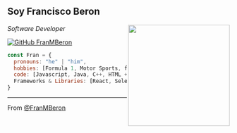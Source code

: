 <h2>Soy Francisco Beron</h2>
<img align='right' src="https://instagram.fmdq3-1.fna.fbcdn.net/v/t51.2885-19/s150x150/170787042_358969628770870_8402821146851830515_n.jpg?tp=1&_nc_ht=instagram.fmdq3-1.fna.fbcdn.net&_nc_ohc=W7zWjieLnD4AX_s65wm&edm=ABfd0MgBAAAA&ccb=7-4&oh=37159ed1e4cb2c2bfd5ff8bef30b9188&oe=60B23AAE&_nc_sid=7bff83" width="230">
<p><em>Software Developer
</em></p>

[![GitHub FranMBeron](https://img.shields.io/github/followers/FranMBeron?style=social)](https://github.com/FranMBeron)

```javascript
const Fran = {
  pronouns: "he" | "him",
  hobbies: [Formula 1, Motor Sports, football, and surf practice],
  code: [Javascript, Java, C++, HTML + CSS],
  Frameworks & Libraries: [React, Selenium WebDriver, Cucumber, Gradle]
}
```

---

From [@FranMBeron](https://github.com/FranMBeron)

<!--
**FranMBeron/FranMBeron** is a ✨ _special_ ✨ repository because its `README.md` (this file) appears on your GitHub profile.

Here are some ideas to get you started:

- 🔭 I’m currently working on ...
- 🌱 I’m currently learning ...
- 👯 I’m looking to collaborate on ...
- 🤔 I’m looking for help with ...
- 💬 Ask me about ...
- 📫 How to reach me: ...
- 😄 Pronouns: ...
- ⚡ Fun fact: ...
-->
